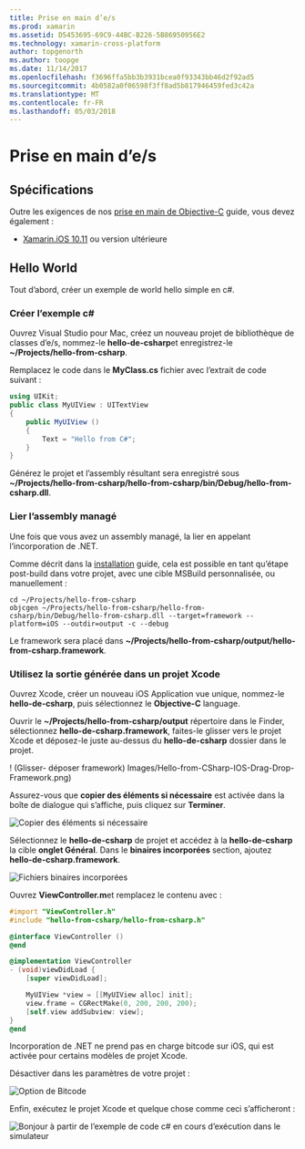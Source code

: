 ```yaml
---
title: Prise en main d’e/s
ms.prod: xamarin
ms.assetid: D5453695-69C9-44BC-B226-5B86950956E2
ms.technology: xamarin-cross-platform
author: topgenorth
ms.author: toopge
ms.date: 11/14/2017
ms.openlocfilehash: f3696ffa5bb3b3931bcea0f93343bb46d2f92ad5
ms.sourcegitcommit: 4b0582a0f06598f3ff8ad5b817946459fed3c42a
ms.translationtype: MT
ms.contentlocale: fr-FR
ms.lasthandoff: 05/03/2018
---
```

# <a name="getting-started-with-ios"></a>Prise en main d’e/s

## <a name="requirements"></a>Spécifications

Outre les exigences de nos [prise en main de Objective-C](~/tools/dotnet-embedding/get-started/objective-c/index.md) guide, vous devez également :

* [Xamarin.iOS 10.11](https://www.visualstudio.com/xamarin/) ou version ultérieure

## <a name="hello-world"></a>Hello World

Tout d’abord, créer un exemple de world hello simple en c#.

### <a name="create-c-sample"></a>Créer l’exemple c#

Ouvrez Visual Studio pour Mac, créez un nouveau projet de bibliothèque de classes d’e/s, nommez-le **hello-de-csharp**et enregistrez-le **~/Projects/hello-from-csharp**.

Remplacez le code dans le **MyClass.cs** fichier avec l’extrait de code suivant :

```csharp
using UIKit;
public class MyUIView : UITextView
{
    public MyUIView ()
    {
        Text = "Hello from C#";
    }
}
```

Générez le projet et l’assembly résultant sera enregistré sous **~/Projects/hello-from-csharp/hello-from-csharp/bin/Debug/hello-from-csharp.dll**.

### <a name="bind-the-managed-assembly"></a>Lier l’assembly managé

Une fois que vous avez un assembly managé, la lier en appelant l’incorporation de .NET.

Comme décrit dans la [installation](~/tools/dotnet-embedding/get-started/install/install.md) guide, cela est possible en tant qu’étape post-build dans votre projet, avec une cible MSBuild personnalisée, ou manuellement :

```shell
cd ~/Projects/hello-from-csharp
objcgen ~/Projects/hello-from-csharp/hello-from-csharp/bin/Debug/hello-from-csharp.dll --target=framework --platform=iOS --outdir=output -c --debug
```

Le framework sera placé dans **~/Projects/hello-from-csharp/output/hello-from-csharp.framework**.

### <a name="use-the-generated-output-in-an-xcode-project"></a>Utilisez la sortie générée dans un projet Xcode

Ouvrez Xcode, créer un nouveau iOS Application vue unique, nommez-le **hello-de-csharp**, puis sélectionnez le **Objective-C** language.

Ouvrir le **~/Projects/hello-from-csharp/output** répertoire dans le Finder, sélectionnez **hello-de-csharp.framework**, faites-le glisser vers le projet Xcode et déposez-le juste au-dessus du **hello-de-csharp**  dossier dans le projet.

! (Glisser- déposer framework) Images/Hello-from-CSharp-IOS-Drag-Drop-Framework.png)

Assurez-vous que **copier des éléments si nécessaire** est activée dans la boîte de dialogue qui s’affiche, puis cliquez sur **Terminer**.

![Copier des éléments si nécessaire](ios-images/hello-from-csharp-ios-copy-items-if-needed.png)

Sélectionnez le **hello-de-csharp** de projet et accédez à la **hello-de-csharp** la cible **onglet Général**. Dans le **binaires incorporées** section, ajoutez **hello-de-csharp.framework**.

![Fichiers binaires incorporées](ios-images/hello-from-csharp-ios-embedded-binaries.png)

Ouvrez **ViewController.m**et remplacez le contenu avec :

```objective-c
#import "ViewController.h"
#include "hello-from-csharp/hello-from-csharp.h"

@interface ViewController ()
@end

@implementation ViewController
- (void)viewDidLoad {
    [super viewDidLoad];

    MyUIView *view = [[MyUIView alloc] init];
    view.frame = CGRectMake(0, 200, 200, 200);
    [self.view addSubview: view];
}
@end
```

Incorporation de .NET ne prend pas en charge bitcode sur iOS, qui est activée pour certains modèles de projet Xcode. 

Désactiver dans les paramètres de votre projet :

![Option de Bitcode](../../images/ios-bitcode-option.png)

Enfin, exécutez le projet Xcode et quelque chose comme ceci s’afficheront :

![Bonjour à partir de l’exemple de code c# en cours d’exécution dans le simulateur](ios-images/hello-from-csharp-ios.png)
